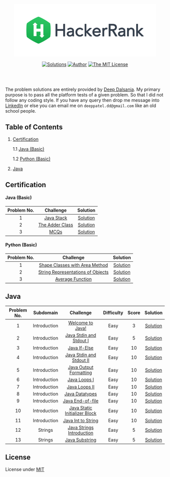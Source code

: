 <div align="center"><a href="https://www.hackerrank.com/deepdalsania" target="_blank"><img src="HackerRank%20Logo.png" width="450" height="auto"></a>

[![Solutions](https://img.shields.io/badge/solutions-19-green.svg?style=flat-square)](https://github.com/deepdalsania/HackerRank_Solutions#table-of-contents) [![Author](https://img.shields.io/badge/author-deepdalsania-brightgreen.svg?style=flat-square)](https://www.hackerrank.com/deepdalsania) [![The MIT License](https://img.shields.io/badge/license-MIT-orange.svg?style=flat-square)](/LICENSE)</div><br/><br/>

The problem solutions are entirely provided by [Deep Dalsania](https://www.hackerrank.com/deepdalsania). My primary purpose is to pass all the platform tests of a given problem. So that I did not follow any coding style. If you have any query then drop me message into [LinkedIn](https://www.linkedin.com/in/deep-dalsania-6b822198/) or else you can email me on `deeppatel.dd@gmail.com` like an old school people.
## Table of Contents
1. [Certification](#certification)

   1.1 [Java (Basic)](#java-basic)

   1.2 [Python (Basic)](#python-basic)

2. [Java](#java)
## Certification
#### Java (Basic)
|Problem No.|Challenge|Solution|
|:-:|:-:|:-:|
|1|[Java Stack](Certification/01.%20Java%20(Basic)/Problems/01.%20Problem.pdf)|[Solution](Certification/01.%20Java%20(Basic)/01.%20Java%20Stack/Solution.java)|
|2|[The Adder Class](Certification/01.%20Java%20(Basic)/Problems/01.%20Problem.pdf)|[Solution](Certification/01.%20Java%20(Basic)/02.%20The%20Adder%20Class/Solution.java)|
|3|[MCQs](Certification/01.%20Java%20(Basic)/Problems/01.%20Problem.pdf)|[Solution](Certification/01.%20Java%20(Basic)/03.%20MCQs/Solution.ipynb)|
#### Python (Basic)
|Problem No.|Challenge|Solution|
|:-:|:-:|:-:|
|1|[Shape Classes with Area Method](Certification/02.%20Python%20(Basic)/Problems/01.%20Problem.pdf)|[Solution](Certification/02.%20Python%20(Basic)/01.%20Shape%20Classes%20with%20Area%20Method/Solution.py)|
|2|[String Representations of Objects](Certification/02.%20Python%20(Basic)/Problems/01.%20Problem.pdf)|[Solution](Certification/02.%20Python%20(Basic)/02.%20String%20Representations%20of%20Objects/Solution.py)|
|3|[Average Function](Certification/02.%20Python%20(Basic)/Problems/01.%20Problem.pdf)|[Solution](Certification/02.%20Python%20(Basic)/03.%20Average%20Function/Solution.py)|
## Java
|Problem No.|Subdomain|Challenge|Difficulty|Score|Solution|
|:-:|:-:|:-:|:-:|:-:|:-:|
|1|Introduction|[Welcome to Java!](https://www.hackerrank.com/challenges/welcome-to-java)|Easy|3|[Solution](Java/01.%20Introduction/01.%20Welcome%20to%20Java!/Solution.java)|
|2|Introduction|[Java Stdin and Stdout I](https://www.hackerrank.com/challenges/java-stdin-and-stdout-1)|Easy|5|[Solution](Java/01.%20Introduction/02.%20Java%20Stdin%20and%20Stdout%20I/Solution.java)|
|3|Introduction|[Java If-Else](https://www.hackerrank.com/challenges/java-if-else)|Easy|10|[Solution](Java/01.%20Introduction/03.%20Java%20If-Else/Solution.java)|
|4|Introduction|[Java Stdin and Stdout II](https://www.hackerrank.com/challenges/java-stdin-stdout)|Easy|10|[Solution](Java/01.%20Introduction/04.%20Java%20Stdin%20and%20Stdout%20II/Solution.java)|
|5|Introduction|[Java Output Formatting](https://www.hackerrank.com/challenges/java-output-formatting)|Easy|10|[Solution](Java/01.%20Introduction/05.%20Java%20Output%20Formatting/Solution.java)|
|6|Introduction|[Java Loops I](https://www.hackerrank.com/challenges/java-loops-i)|Easy|10|[Solution](Java/01.%20Introduction/06.%20Java%20Loops%20I/Solution.java)|
|7|Introduction|[Java Loops II](https://www.hackerrank.com/challenges/java-loops)|Easy|10|[Solution](Java/01.%20Introduction/07.%20Java%20Loops%20II/Solution.java)|
|8|Introduction|[Java Datatypes](https://www.hackerrank.com/challenges/java-datatypes)|Easy|10|[Solution](Java/01.%20Introduction/08.%20Java%20Datatypes/Solution.java)|
|9|Introduction|[Java End-of-file](https://www.hackerrank.com/challenges/java-end-of-file)|Easy|10|[Solution](Java/01.%20Introduction/09.%20Java%20End-of-file/Solution.java)|
|10|Introduction|[Java Static Initializer Block](https://www.hackerrank.com/challenges/java-static-initializer-block)|Easy|10|[Solution](Java/01.%20Introduction/10.%20Java%20Static%20Initializer%20Block/Solution.java)|
|11|Introduction|[Java Int to String](https://www.hackerrank.com/challenges/java-int-to-string)|Easy|10|[Solution](Java/01.%20Introduction/11.%20Java%20Int%20to%20String/Solution.java)|
|12|Strings|[Java Strings Introduction](https://www.hackerrank.com/challenges/java-strings-introduction)|Easy|5|[Solution](Java/02.%20Strings/01.%20Java%20Strings%20Introduction/Solution.java)|
|13|Strings|[Java Substring](https://www.hackerrank.com/challenges/java-substring)|Easy|5|[Solution](Java/02.%20Strings/02.%20Java%20Substring/Solution.java)|
## License
License under [MIT](/LICENSE)

